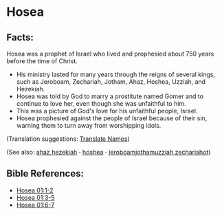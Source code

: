 # Hosea #

## Facts: ##

Hosea was a prophet of Israel who lived and prophesied about 750 years before the time of Christ.

* His ministry lasted for many years through the reigns of several kings, such as Jeroboam, Zechariah, Jotham, Ahaz, Hoshea, Uzziah, and Hezekiah.
* Hosea was told by God to marry a prostitute named Gomer and to continue to love her, even though she was unfaithful to him.
* This was a picture of God's love for his unfaithful people, Israel.
* Hosea prophesied against the people of Israel because of their sin, warning them to turn away from worshipping idols.

(Translation suggestions: [Translate Names](https://git.door43.org/Door43/en-ta-translate-vol1/src/master/content/translate_names.md))

(See also: [ahaz](../other/ahaz.md),[hezekiah](../other/hezekiah.md) **·** [hoshea](../other/hoshea.md) **·** [jeroboam](../other/jeroboam.md)[jotham](../other/jotham.md)[uzziah](../other/uzziah.md),[zechariahot](../other/zechariahot.md))

## Bible References: ##

* [Hosea 01:1-2](https://door43.org/en/bible/notes/hos/01/01)
* [Hosea 01:3-5](https://door43.org/en/bible/notes/hos/01/03)
* [Hosea 01:6-7](https://door43.org/en/bible/notes/hos/01/06)


